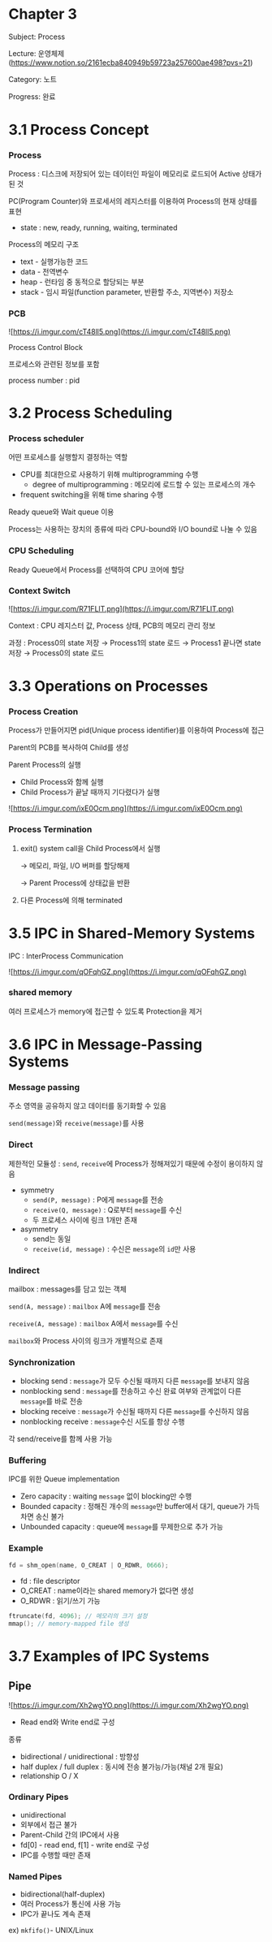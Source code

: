 # Chapter 3

Subject: Process


Lecture: 운영체제 (https://www.notion.so/2161ecba840949b59723a257600ae498?pvs=21)


Category: 노트


Progress: 완료


# 3.1 Process Concept

### Process

Process : 디스크에 저장되어 있는 데이터인 파일이 메모리로 로드되어 Active 상태가 된 것

PC(Program Counter)와 프로세서의 레지스터를 이용하여 Process의 현재 상태를 표현

- state : new, ready, running, waiting, terminated

Process의 메모리 구조

- text - 실행가능한 코드
- data - 전역변수
- heap - 런타임 중 동적으로 할당되는 부분
- stack - 임시 파일(function parameter, 반환할 주소, 지역변수) 저장소

### PCB

![https://i.imgur.com/cT48ll5.png](https://i.imgur.com/cT48ll5.png)

Process Control Block

프로세스와 관련된 정보를 포함

process number : pid

# 3.2 Process Scheduling

### Process scheduler

어떤 프로세스를 실행할지 결정하는 역할

- CPU를 최대한으로 사용하기 위해 multiprogramming 수행
    - degree of multiprogramming : 메모리에 로드할 수 있는 프로세스의 개수
- frequent switching을 위해 time sharing 수행

Ready queue와 Wait queue 이용

Process는 사용하는 장치의 종류에 따라 CPU-bound와 I/O bound로 나눌 수 있음

### CPU Scheduling

Ready Queue에서 Process를 선택하여 CPU 코어에 할당

### Context Switch

![https://i.imgur.com/R71FLlT.png](https://i.imgur.com/R71FLlT.png)

Context : CPU 레지스터 값, Process 상태, PCB의 메모리 관리 정보

과정 : Process0의 state 저장 → Process1의 state 로드 → Process1 끝나면 state 저장 → Process0의 state 로드

# 3.3 Operations on Processes

### Process Creation

Process가 만들어지면 pid(Unique process identifier)를 이용하여 Process에 접근

Parent의 PCB를 복사하여 Child를 생성

Parent Process의 실행

- Child Process와 함께 실행
- Child Process가 끝날 때까지 기다렸다가 실행

![https://i.imgur.com/ixE0Ocm.png](https://i.imgur.com/ixE0Ocm.png)

### Process Termination

1. exit() system call을 Child Process에서 실행
    
    → 메모리, 파일, I/O 버퍼를 할당해제
    
    → Parent Process에 상태값을 반환
    
2. 다른 Process에 의해 terminated

# 3.5 IPC in Shared-Memory Systems

IPC : InterProcess Communication

![https://i.imgur.com/qOFqhGZ.png](https://i.imgur.com/qOFqhGZ.png)

### shared memory

여러 프로세스가 memory에 접근할 수 있도록 Protection을 제거

# 3.6 IPC in Message-Passing Systems

### Message passing

주소 영역을 공유하지 않고 데이터를 동기화할 수 있음

`send(message)`와 `receive(message)`를 사용

### Direct

제한적인 모듈성 : `send`, `receive`에 Process가 정해져있기 때문에 수정이 용이하지 않음

- symmetry
    - `send(P, message)` : P에게 `message`를 전송
    - `receive(Q, message)` : Q로부터 `message`를 수신
    - 두 프로세스 사이에 링크 1개만 존재
- asymmetry
    - send는 동일
    - `receive(id, message)` : 수신은 `message`의 `id`만 사용

### Indirect

mailbox : messages를 담고 있는 객체

`send(A, message)` : `mailbox` A에 `message`를 전송

`receive(A, message)` : `mailbox` A에서 `message`를 수신

`mailbox`와 Process 사이의 링크가 개별적으로 존재

### Synchronization

- blocking send : `message`가 모두 수신될 때까지 다른 `message`를 보내지 않음
- nonblocking send : `message`를 전송하고 수신 완료 여부와 관계없이 다른 `message`를 바로 전송
- blocking receive : `message`가 수신될 때까지 다른 `message`를 수신하지 않음
- nonblocking receive : `message`수신 시도를 항상 수행

각 send/receive를 함께 사용 가능

### Buffering

IPC를 위한 Queue implementation

- Zero capacity : waiting `message` 없이 blocking만 수행
- Bounded capacity : 정해진 개수의 `message`만 buffer에서 대기, queue가 가득 차면 송신 불가
- Unbounded capacity : queue에 `message`를 무제한으로 추가 가능

### Example

```c
fd = shm_open(name, O_CREAT | O_RDWR, 0666);
```

- fd : file descriptor
- O_CREAT : name이라는 shared memory가 없다면 생성
- O_RDWR : 읽기/쓰기 가능

```c
ftruncate(fd, 4096); // 메모리의 크기 설정
mmap(); // memory-mapped file 생성
```

# 3.7 Examples of IPC Systems

## Pipe

![https://i.imgur.com/Xh2wgYO.png](https://i.imgur.com/Xh2wgYO.png)

- Read end와 Write end로 구성

종류

- bidirectional / unidirectional : 방향성
- half duplex / full duplex : 동시에 전송 불가능/가능(채널 2개 필요)
- relationship O / X

### Ordinary Pipes

- unidirectional
- 외부에서 접근 불가
- Parent-Child 간의 IPC에서 사용
- fd[0] - read end, f[1] - write end로 구성
- IPC를 수행할 때만 존재

### Named Pipes

- bidirectional(half-duplex)
- 여러 Process가 통신에 사용 가능
- IPC가 끝나도 계속 존재

ex) `mkfifo()`- UNIX/Linux